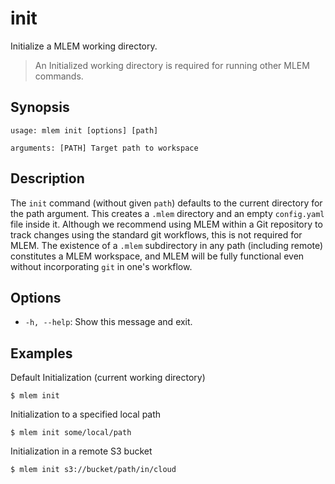 # init

Initialize a MLEM working directory.

> An Initialized working directory is required for running other MLEM commands.

## Synopsis

```usage
usage: mlem init [options] [path]

arguments: [PATH] Target path to workspace
```

## Description

The `init` command (without given `path`) defaults to the current directory for
the path argument. This creates a `.mlem` directory and an empty `config.yaml`
file inside it. Although we recommend using MLEM within a Git repository to
track changes using the standard git workflows, this is not required for MLEM.
The existence of a `.mlem` subdirectory in any path (including remote)
constitutes a MLEM workspace, and MLEM will be fully functional even without
incorporating `git` in one's workflow.

## Options

- `-h, --help`: Show this message and exit.

## Examples

Default Initialization (current working directory)

```mlem
$ mlem init
```

Initialization to a specified local path

```mlem
$ mlem init some/local/path
```

Initialization in a remote S3 bucket

```mlem
$ mlem init s3://bucket/path/in/cloud
```
